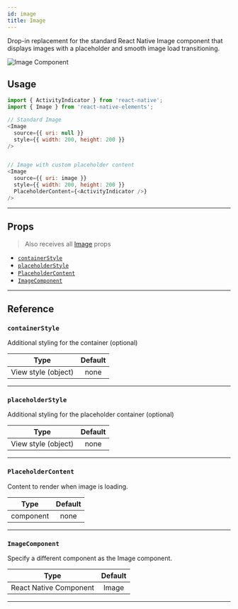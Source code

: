 ```yaml
---
id: image
title: Image
---
```


Drop-in replacement for the standard React Native Image component that displays
images with a placeholder and smooth image load transitioning.

<div class="component-preview component-preview--single margin-none">
  <img src="https://user-images.githubusercontent.com/5962998/48658581-f4170a00-ea1a-11e8-866c-df4f42f21947.gif" alt="Image Component" />
</div>

## Usage

```js
import { ActivityIndicator } from 'react-native';
import { Image } from 'react-native-elements';

// Standard Image
<Image
  source={{ uri: null }}
  style={{ width: 200, height: 200 }}
/>


// Image with custom placeholder content
<Image
  source={{ uri: image }}
  style={{ width: 200, height: 200 }}
  PlaceholderContent={<ActivityIndicator />}
/>
```

---

## Props

> Also receives all
> [Image](https://facebook.github.io/react-native/docs/image#props) props

- [`containerStyle`](#containerstyle)
- [`placeholderStyle`](#placeholderstyle)
- [`PlaceholderContent`](#placeholdercontent)
- [`ImageComponent`](#imagecomponent)

---

## Reference

### `containerStyle`

Additional styling for the container (optional)

|        Type         | Default |
| :-----------------: | :-----: |
| View style (object) |  none   |

---

### `placeholderStyle`

Additional styling for the placeholder container (optional)

|        Type         | Default |
| :-----------------: | :-----: |
| View style (object) |  none   |

---

### `PlaceholderContent`

Content to render when image is loading.

|   Type    | Default |
| :-------: | :-----: |
| component |  none   |

---

### `ImageComponent`

Specify a different component as the Image component.

|          Type          | Default |
| :--------------------: | :-----: |
| React Native Component |  Image  |

---
